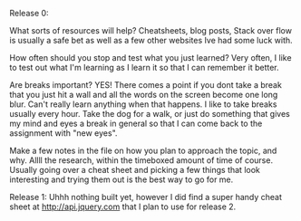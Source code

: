 Release 0:

What sorts of resources will help? 
Cheatsheets, blog posts, Stack over flow is usually a safe bet as well as a few other websites Ive had some luck with. 

How often should you stop and test what you just learned? 
Very often, I like to test out what I'm learning as I learn it so that I can remember it better. 

Are breaks important? 
YES! There comes a point if you dont take a break that you just hit a wall and all the words on the screen become one long blur. Can't really learn anything when that happens. I like to take breaks usually every hour. Take the dog for a walk, or just do something that gives my mind and eyes a break in general so that I can come back to the assignment with "new eyes".

Make a few notes in the file on how you plan to approach the topic, and why.
Allll the research, within the timeboxed amount of time of course. Usually going over a cheat sheet and picking a few things that look interesting and trying them out is the best way to go for me. 

Release 1:
Uhhh nothing built yet, however I did find a super handy cheat sheet at http://api.jquery.com that I plan to use for release 2.